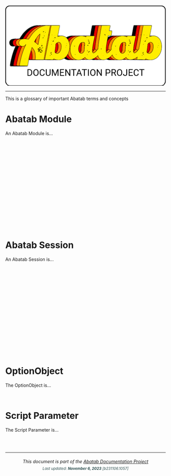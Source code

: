 <div align="center">

![](.github/resources/images/logos/abatab-documentation-project-logo.png)

</div>

***

This is a glossary of important Abatab terms and concepts

<!--
For XML documentation:

<see href="https://spectrum-health-systems.github.io/Abatab-Documentation-Project/glossary.html#Abatab_Module">Abatab Module</see>
-->
# Abatab Module

An Abatab Module is...

<br>
<br>
<br>
<br>
<br>
<br>
<br>
<br>
<br>
<br>
<br>
<br>
<br>
<br>
<br>
<br>

<!--
For XML documentation:

<see href="https://spectrum-health-systems.github.io/Abatab-Documentation-Project/glossary.html#Abatab_Session">Abatab Session</see>
-->
# Abatab Session

An Abatab Session is...

<br>
<br>
<br>
<br>
<br>
<br>
<br>
<br>
<br>
<br>
<br>
<br>
<br>
<br>
<br>
<br>

<!--
For XML documentation:

<see href="https://spectrum-health-systems.github.io/Abatab-Documentation-Project/glossary.html#OptionObject">OptionObject</see>
-->
# OptionObject

The OptionObject is...

<br>

<!--
For XML documentation:

<see href="https://spectrum-health-systems.github.io/Abatab-Documentation-Project/glossary.html#Script_Parameter">Script Parameter</see>
-->
# Script Parameter

The Script Parameter is...

<br>
<br>

***

<div align="center">
	<h6>
		This document is part of the <a href="https://spectrum-health-systems.github.io/Abatab-Documentation-Project/">Abatab Documentation Project</a>
		<br>
		<sub style="color:DarkSlateGrey;">
			Last updated: <b>November 6, 2023</b> [b231106.1057]
		</sub>
	</h6>
</div>
